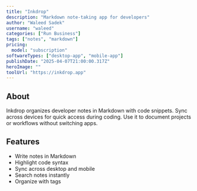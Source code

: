 ```yaml
---
title: "Inkdrop"
description: "Markdown note-taking app for developers"
author: "Waleed Sadek"
username: "waleed"
categories: ["Run Business"]
tags: ["notes", "markdown"]
pricing:
  model: "subscription"
softwareTypes: ["desktop-app", "mobile-app"]
publishDate: "2025-04-07T21:00:00.317Z"
heroImage: ""
toolUrl: "https://inkdrop.app"
---
```

## About
Inkdrop organizes developer notes in Markdown with code snippets. Sync across devices for quick access during coding. Use it to document projects or workflows without switching apps.

## Features
- Write notes in Markdown
- Highlight code syntax
- Sync across desktop and mobile
- Search notes instantly
- Organize with tags